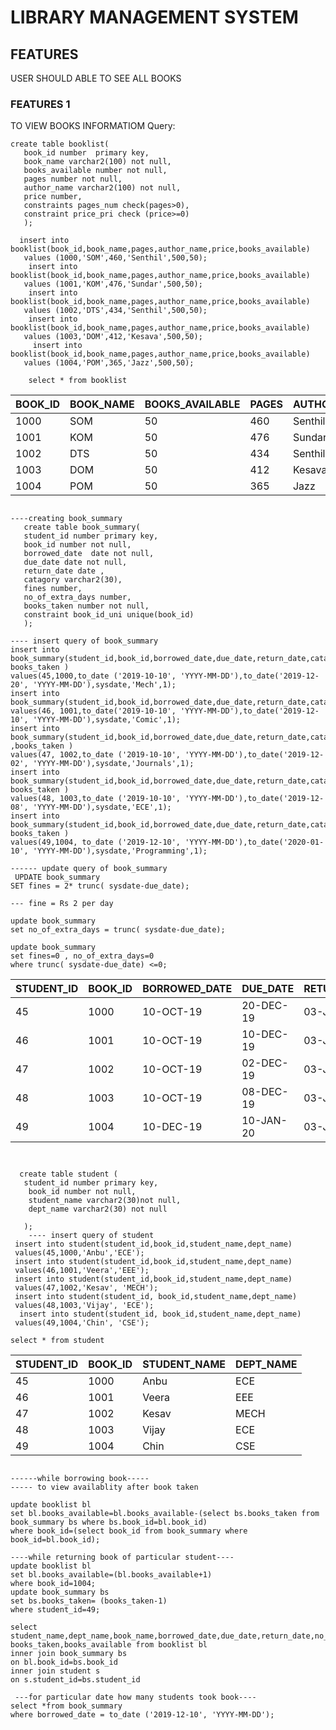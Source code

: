 # LIBRARY MANAGEMENT SYSTEM

## FEATURES
   USER SHOULD ABLE TO SEE ALL BOOKS

### FEATURES 1
   TO VIEW BOOKS INFORMATIOM
Query:

```
create table booklist( 
   book_id number  primary key,
   book_name varchar2(100) not null,
   books_available number not null,
   pages number not null,
   author_name varchar2(100) not null,
   price number,
   constraints pages_num check(pages>0),
   constraint price_pri check (price>=0)
   );
   
  insert into booklist(book_id,book_name,pages,author_name,price,books_available)
   values (1000,'SOM',460,'Senthil',500,50);
    insert into booklist(book_id,book_name,pages,author_name,price,books_available)
   values (1001,'KOM',476,'Sundar',500,50);
    insert into booklist(book_id,book_name,pages,author_name,price,books_available)
   values (1002,'DTS',434,'Senthil',500,50);
    insert into booklist(book_id,book_name,pages,author_name,price,books_available)
   values (1003,'DOM',412,'Kesava',500,50); 
     insert into booklist(book_id,book_name,pages,author_name,price,books_available)
   values (1004,'POM',365,'Jazz',500,50); 

    select * from booklist
```  
| BOOK_ID | BOOK_NAME | BOOKS_AVAILABLE | PAGES | AUTHOR_NAME | PRICE |   
|---------|-----------|-----------------|-------|-------------|-------|
| 1000    | SOM       | 50              | 460   | Senthil     | 500   |   
| 1001    | KOM       | 50              | 476   | Sundar      | 500   |   
| 1002    | DTS       | 50              | 434   | Senthil     | 500   |   
| 1003    | DOM       | 50              | 412   | Kesava      | 500   |   
| 1004    | POM       | 50              | 365   | Jazz        | 500   |   

```

----creating book_summary
   create table book_summary(
   student_id number primary key,
   book_id number not null,
   borrowed_date  date not null,
   due_date date not null,
   return_date date ,
   catagory varchar2(30),
   fines number,
   no_of_extra_days number,
   books_taken number not null,
   constraint book_id_uni unique(book_id)
   );
   
---- insert query of book_summary
insert into book_summary(student_id,book_id,borrowed_date,due_date,return_date,catagory, books_taken )
values(45,1000,to_date ('2019-10-10', 'YYYY-MM-DD'),to_date('2019-12-20', 'YYYY-MM-DD'),sysdate,'Mech',1);
insert into book_summary(student_id,book_id,borrowed_date,due_date,return_date,catagory,books_taken)
values(46, 1001,to_date('2019-10-10', 'YYYY-MM-DD'),to_date('2019-12-10', 'YYYY-MM-DD'),sysdate,'Comic',1);
insert into book_summary(student_id,book_id,borrowed_date,due_date,return_date,catagory ,books_taken )
values(47, 1002,to_date ('2019-10-10', 'YYYY-MM-DD'),to_date('2019-12-02', 'YYYY-MM-DD'),sysdate,'Journals',1);
insert into book_summary(student_id,book_id,borrowed_date,due_date,return_date,catagory, books_taken )
values(48, 1003,to_date ('2019-10-10', 'YYYY-MM-DD'),to_date('2019-12-08', 'YYYY-MM-DD'),sysdate,'ECE',1);   
insert into book_summary(student_id,book_id,borrowed_date,due_date,return_date,catagory, books_taken )
values(49,1004, to_date ('2019-12-10', 'YYYY-MM-DD'),to_date('2020-01-10', 'YYYY-MM-DD'),sysdate,'Programming',1);

------ update query of book_summary
 UPDATE book_summary
SET fines = 2* trunc( sysdate-due_date);

--- fine = Rs 2 per day

update book_summary
set no_of_extra_days = trunc( sysdate-due_date);

update book_summary
set fines=0 , no_of_extra_days=0
where trunc( sysdate-due_date) <=0;

```
| STUDENT_ID | BOOK_ID | BORROWED_DATE | DUE_DATE  | RETURN_DATE | CATAGORY    | FINES | NO_OF_EXTRA_DAYS | BOOKS_TAKEN |
|------------|---------|---------------|-----------|-------------|-------------|-------|------------------|-------------|
| 45         | 1000    | 10-OCT-19     | 20-DEC-19 | 03-JAN-20   | Mech        | 28    | 14               | 1           |
| 46         | 1001    | 10-OCT-19     | 10-DEC-19 | 03-JAN-20   | Comic       | 48    | 24               | 1           |
| 47         | 1002    | 10-OCT-19     | 02-DEC-19 | 03-JAN-20   | Journals    | 64    | 32               | 1           |
| 48         | 1003    | 10-OCT-19     | 08-DEC-19 | 03-JAN-20   | ECE         | 52    | 26               | 1           |
| 49         | 1004    | 10-DEC-19     | 10-JAN-20 | 03-JAN-20   | Programming | 0     | 0                | 1           |
```


  create table student (
   student_id number primary key,
    book_id number not null,
    student_name varchar2(30)not null,
    dept_name varchar2(30) not null
   
   );
    ---- insert query of student
 insert into student(student_id,book_id,student_name,dept_name)
 values(45,1000,'Anbu','ECE');
 insert into student(student_id,book_id,student_name,dept_name)
 values(46,1001,'Veera','EEE');
 insert into student(student_id,book_id,student_name,dept_name)
 values(47,1002,'Kesav', 'MECH');
 insert into student(student_id, book_id,student_name,dept_name)
 values(48,1003,'Vijay', 'ECE');
  insert into student(student_id, book_id,student_name,dept_name)
 values(49,1004,'Chin', 'CSE');
 
select * from student

```
| STUDENT_ID | BOOK_ID | STUDENT_NAME | DEPT_NAME | 
|------------|---------|--------------|-----------|
| 45         | 1000    | Anbu         | ECE       | 
| 46         | 1001    | Veera        | EEE       | 
| 47         | 1002    | Kesav        | MECH      | 
| 48         | 1003    | Vijay        | ECE       | 
| 49         | 1004    | Chin         | CSE       | 

```

------while borrowing book-----
----- to view availablity after book taken
    
update booklist bl
set bl.books_available=bl.books_available-(select bs.books_taken from book_summary bs where bs.book_id=bl.book_id)
where book_id=(select book_id from book_summary where book_id=bl.book_id); 
```
```
----while returning book of particular student----
update booklist bl
set bl.books_available=(bl.books_available+1)
where book_id=1004;
update book_summary bs
set bs.books_taken= (books_taken-1)
where student_id=49; 
```
```
select student_name,dept_name,book_name,borrowed_date,due_date,return_date,no_of_extra_days,fines,catagory, books_taken,books_available from booklist bl
inner join book_summary bs
on bl.book_id=bs.book_id
inner join student s
on s.student_id=bs.student_id

```
```
 ---for particular date how many students took book----
select *from book_summary
where borrowed_date = to_date ('2019-12-10', 'YYYY-MM-DD');

```



